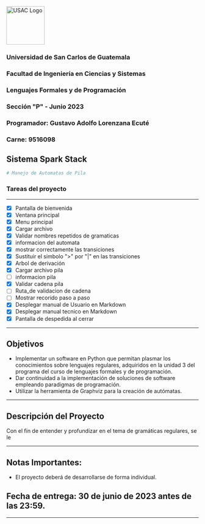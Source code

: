 <img src="https://media.ingenieria.usac.edu.gt/images/joomla_template/logo_institucional.png" alt="USAC Logo" width="" height="100">

### Universidad de San Carlos de Guatemala
### Facultad de Ingeniería en Ciencias y Sistemas
### Lenguajes Formales y de Programación
### Sección "P" - Junio 2023
### Programador: Gustavo Adolfo Lorenzana Ecuté
### Carne: 9516098

## Sistema Spark Stack

```python
# Manejo de Automatas de Pila 
```
### Tareas del proyecto
---
* [x] Pantalla de bienvenida
* [x] Ventana principal
* [x] Menu principal
* [x] Cargar archivo 
* [x] Validar nombres repetidos de gramaticas
* [x] informacion del automata
* [x] mostrar correctamente las transiciones
* [x] Sustituir el simbolo ">" por "|" en las transiciones
* [x] Arbol de derivación  
* [x] Cargar archivo pila
* [ ] informacion pila 
* [x] Validar cadena pila
* [ ] Ruta_de validacion de cadena
* [ ] Mostrar recorido paso a paso
* [x] Desplegar manual de Usuario en Markdown
* [x] Desplegar manual tecnico en Markdown
* [x] Pantalla de despedida al cerrar

---
## Objetivos
 
* Implementar un software en Python que permitan plasmar los conocimientos sobre lenguajes regulares, adquiridos en la unidad 3 del programa del curso de lenguajes formales y de programación. 
* Dar continuidad a la implementación de soluciones de software empleando paradigmas de programación. 
* Utilizar la herramienta de Graphviz para la creación de autómatas. 
---
## Descripción del Proyecto
Con el fin de entender y profundizar en el tema de gramáticas regulares, se le 

---
## Notas Importantes: 
  
* El proyecto deberá de desarrollarse de forma individual. 

  
## Fecha de entrega: 30 de junio de 2023 antes de las 23:59. 
---
